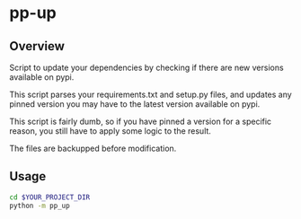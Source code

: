 pp-up
=====

Overview
--------
Script to update your dependencies by checking if there are new versions
available on pypi.

This script parses your requirements.txt and setup.py files, and updates any
pinned version you may have to the latest version available on pypi.

This script is fairly dumb, so if you have pinned a version for a specific
reason, you still have to apply some logic to the result.

The files are backupped before modification.

Usage
-----
```bash
cd $YOUR_PROJECT_DIR
python -m pp_up
```
